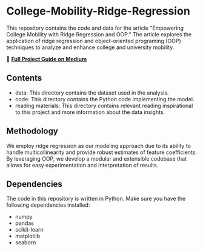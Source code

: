 # College-Mobility-Ridge-Regression
This repository contains the code and data for the article "Empowering College Mobility with Ridge Regression and OOP." The article explores the application of ridge regression and object-oriented programing (OOP) techniques to analyze and enhance college and university mobility. 

📖 [**Full Project Guide on Medium**](https://medium.com/@leslie.knightley/empowering-college-mobility-with-ridge-regression-and-oop-435d60054ea4)

## Contents
- data: This directory contains the dataset used in the analysis.
- code: This directory contains the Python code implementing the model.
- reading materials: This directory contains relevant reading inspirational to this project and more information about the data insights.

## Methodology
We employ ridge regression as our modeling approach due to its ability to handle multicollinearity and provide robust estimates of feature coefficients. By leveraging OOP, we develop a modular and extensible codebase that allows for easy experimentation and interpretation of results.

## Dependencies
The code in this repository is written in Python. Make sure you have the following dependencies installed:
- numpy
- pandas
- scikit-learn
- matplotlib
- seaborn
